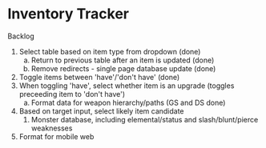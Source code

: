 Inventory Tracker
=======
Backlog
<ol type="1">
<li>Select table based on item type from dropdown (done)
<ol type="a">
<li>Return to previous table after an item is updated (done)
<li>Remove redirects - single page database update (done)
</ol>
<li>Toggle items between 'have'/'don't have' (done)
<li>When toggling 'have', select whether item is an upgrade (toggles preceeding item to 'don't have')
<ol type="a">
<li>Format data for weapon hierarchy/paths (GS and DS done)
</ol>
<li>Based on target input, select likely item candidate
<ol>
<li>Monster database, including elemental/status and slash/blunt/pierce weaknesses
</ol>
<li>Format for mobile web
<ol>
